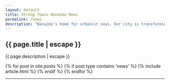 ```yaml
---
layout: default
title: Strong Towns Nanaimo News
permalink: /news
description: "Nanaimo's home for urbanist news. Our city is transforming into a vibrant urban node; there's a lot of cool stuff in store for the Harbour City. From bike lanes to transit expansions, and more!"
---
```


<!-- Begin Letters -->
<section class="articles">
    <div class="container">
        <div class="page-head">
            <h1 class="page__title">{{ page.title | escape }}</h1> 
            <p class="page__description">{{ page.description | escape }}</p>
        </div>
        <div class="row grid">
            {% for post in site.posts %}
            {% if post.type contains 'news' %}
            {% include article.html %}
            {% endif %}
            {% endfor %}
        </div>
    </div>
</section>  
<!-- End Letters -->
<hr>

